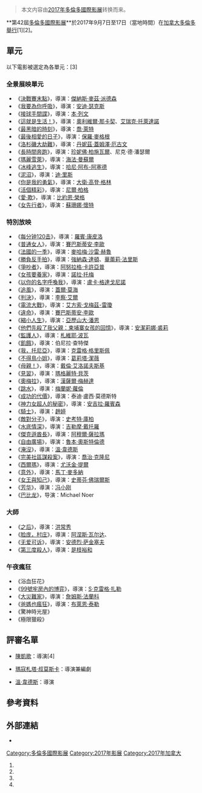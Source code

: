 > 本文内容由[2017年多倫多國際影展](https://zh.wikipedia.org/wiki/2017年多倫多國際影展)转换而来。


**第42屆[多倫多國際影展](https://zh.wikipedia.org/wiki/多倫多國際影展 "wikilink")**於2017年9月7日至17日（當地時間）在[加拿大](../Page/加拿大.md "wikilink")[多倫多舉行](https://zh.wikipedia.org/wiki/多倫多 "wikilink")\[1\]\[2\]。

## 單元

以下電影被選定為各單元：\[3\]

### 全景展映單元

  - 《[決戰賽末點](https://zh.wikipedia.org/wiki/決戰賽末點 "wikilink")》，導演：[傑納斯·麥茲·派德森](https://zh.wikipedia.org/wiki/傑納斯·麥茲·派德森 "wikilink")
  - 《[我要為你呼吸](../Page/我要為你呼吸.md "wikilink")》，導演：[安迪·瑟克斯](../Page/安迪·瑟克斯.md "wikilink")
  - 《[接球手間諜](https://zh.wikipedia.org/wiki/接球手間諜 "wikilink")》，導演：[本·列文](../Page/本·列文.md "wikilink")
  - 《[這就是生活！](https://zh.wikipedia.org/wiki/這就是生活！ "wikilink")》，導演：[奧利維爾·那卡契](https://zh.wikipedia.org/wiki/奧利維爾·那卡契與艾瑞克·托萊達諾 "wikilink")、[艾瑞克·托萊達諾](https://zh.wikipedia.org/wiki/奧利維爾·那卡契與艾瑞克·托萊達諾 "wikilink")
  - 《[最黑暗的時刻](../Page/最黑暗的時刻.md "wikilink")》，導演：[喬·萊特](../Page/喬·萊特.md "wikilink")
  - 《[最後相愛的日子](https://zh.wikipedia.org/wiki/最後相愛的日子 "wikilink")》，導演：[保羅·麥格根](../Page/保羅·麥格根.md "wikilink")
  - 《[洛杉磯大劫難](https://zh.wikipedia.org/wiki/洛杉磯大劫難 "wikilink")》，導演：[丹妮茲·蓋姆澤·厄古文](https://zh.wikipedia.org/wiki/丹妮茲·蓋姆澤·厄古文 "wikilink")
  - 《[長時間奔跑](https://zh.wikipedia.org/wiki/長時間奔跑 "wikilink")》，導演：[珍妮佛·柏施瓦爾](https://zh.wikipedia.org/wiki/珍妮佛·柏施瓦爾 "wikilink")、尼克·德·潘瑟爾
  - 《[瑪麗雪萊](https://zh.wikipedia.org/wiki/瑪麗雪萊_\(電影\) "wikilink")》，導演：[海法·曼蘇爾](../Page/海法·曼蘇爾.md "wikilink")
  - 《[冰峰逃生](../Page/冰峰逃生.md "wikilink")》，導演：[哈尼·阿布-阿塞德](https://zh.wikipedia.org/wiki/哈尼·阿布-阿塞德 "wikilink")
  - 《[泥沼](https://zh.wikipedia.org/wiki/泥沼_\(電影\) "wikilink")》，導演：[迪·里斯](../Page/迪·里斯.md "wikilink")
  - 《[你是我的勇氣](../Page/你是我的勇氣.md "wikilink")》，導演：[大衛·高登·格林](https://zh.wikipedia.org/wiki/大衛·高登·格林 "wikilink")
  - 《[活個精彩](../Page/活個精彩.md "wikilink")》，導演：[尼爾·柏格](../Page/尼爾·柏格.md "wikilink")
  - 《[愛·欺](https://zh.wikipedia.org/wiki/愛·欺 "wikilink")》，導演：[比約恩·榮格](https://zh.wikipedia.org/wiki/比約恩·榮格 "wikilink")
  - 《[女先行者](https://zh.wikipedia.org/wiki/女先行者 "wikilink")》，導演：[蘇珊娜·懷特](https://zh.wikipedia.org/wiki/蘇珊娜·懷特 "wikilink")

### 特別放映

  - 《[每分钟120击](../Page/每分钟120击.md "wikilink")》，導演：[羅賓·康皮洛](../Page/羅賓·康皮洛.md "wikilink")
  - 《[普通女人](https://zh.wikipedia.org/wiki/普通女人 "wikilink")》，導演：[賽巴斯蒂安·李歐](https://zh.wikipedia.org/wiki/賽巴斯蒂安·李歐 "wikilink")
  - 《[法國的一季](https://zh.wikipedia.org/wiki/法國的一季 "wikilink")》，導演：[麥哈梅·沙雷·赫魯](../Page/麥哈梅·沙雷·赫魯.md "wikilink")
  - 《[勝負反手拍](../Page/勝負反手拍.md "wikilink")》，導演：[強納森·達頓](https://zh.wikipedia.org/wiki/強納森·達頓與華蕾莉·法里斯 "wikilink")、[華蕾莉·法里斯](https://zh.wikipedia.org/wiki/強納森·達頓與華蕾莉·法里斯 "wikilink")
  - 《[爭吵者](https://zh.wikipedia.org/wiki/爭吵者 "wikilink")》，導演：[阿努拉格·卡許亞普](https://zh.wikipedia.org/wiki/阿努拉格·卡許亞普 "wikilink")
  - 《[女孩要養家](https://zh.wikipedia.org/wiki/女孩要養家 "wikilink")》，導演：[諾拉·托梅](https://zh.wikipedia.org/wiki/諾拉·托梅 "wikilink")
  - 《[以你的名字呼喚我](https://zh.wikipedia.org/wiki/以你的名字呼喚我 "wikilink")》，導演：[盧卡·格達戈尼諾](https://zh.wikipedia.org/wiki/盧卡·格達戈尼諾 "wikilink")
  - 《[追風](https://zh.wikipedia.org/wiki/追風_\(電影\) "wikilink")》，導演：[蓋爾·莫海](https://zh.wikipedia.org/wiki/蓋爾·莫海 "wikilink")
  - 《[判決](../Page/判決_\(電影\).md "wikilink")》，導演：[李察·艾爾](https://zh.wikipedia.org/wiki/李察·艾爾 "wikilink")
  - 《[電流大戰](../Page/電流大戰_\(電影\).md "wikilink")》，導演：[艾方索·戈梅茲-雷瓊](../Page/艾方索·戈梅茲-雷瓊.md "wikilink")
  - 《[違命](https://zh.wikipedia.org/wiki/違命_\(電影\) "wikilink")》，導演：[賽巴斯蒂安·李歐](https://zh.wikipedia.org/wiki/賽巴斯蒂安·李歐 "wikilink")
  - 《[縮小人生](../Page/縮小人生.md "wikilink")》，導演：[亞歷山大·潘恩](https://zh.wikipedia.org/wiki/亞歷山大·潘恩 "wikilink")
  - 《[他們先殺了我父親：柬埔寨女孩的回憶](../Page/他們先殺了我父親：柬埔寨女孩的回憶.md "wikilink")》，導演：[安潔莉娜·裘莉](https://zh.wikipedia.org/wiki/安潔莉娜·裘莉 "wikilink")
  - 《[監護人](https://zh.wikipedia.org/wiki/監護人_\(電影\) "wikilink")》，導演：[札維耶·波瓦](../Page/札維耶·波瓦.md "wikilink")
  - 《[飢餓](https://zh.wikipedia.org/wiki/飢餓_\(電影\) "wikilink")》，導演：伯尼拉·查特傑
  - 《[我，托尼亞](https://zh.wikipedia.org/wiki/我，托尼亞 "wikilink")》，導演：[克雷格·格里斯佩](../Page/克雷格·格里斯佩.md "wikilink")
  - 《[不得鳥小姐](https://zh.wikipedia.org/wiki/不得鳥小姐 "wikilink")》，導演：[葛莉塔·潔薇](https://zh.wikipedia.org/wiki/葛莉塔·潔薇 "wikilink")
  - 《[母親！](../Page/母親！.md "wikilink")》，導演：[戴倫·艾洛諾夫斯基](../Page/戴倫·艾洛諾夫斯基.md "wikilink")
  - 《[見習](https://zh.wikipedia.org/wiki/見習_\(電影\) "wikilink")》，導演：[瑪格麗特·貝茨](https://zh.wikipedia.org/wiki/瑪格麗特·貝茨 "wikilink")
  - 《[奧梅拉](https://zh.wikipedia.org/wiki/奧梅拉_\(電影\) "wikilink")》，導演：[漢薩爾·梅赫達](https://zh.wikipedia.org/wiki/漢薩爾·梅赫達 "wikilink")
  - 《[跳水](https://zh.wikipedia.org/wiki/跳水_\(電影\) "wikilink")》，導演：[梅蘭妮·蘿倫](../Page/梅蘭妮·蘿倫.md "wikilink")
  - 《[成功的代價](https://zh.wikipedia.org/wiki/成功的代價_\(電影\) "wikilink")》，導演：泰迪·盧西·莫德斯特
  - 《[神力女超人的秘密](https://zh.wikipedia.org/wiki/神力女超人的秘密 "wikilink")》，導演：[安吉拉·羅賓森](https://zh.wikipedia.org/wiki/安吉拉·羅賓森 "wikilink")
  - 《[騎士](https://zh.wikipedia.org/wiki/騎士_\(電影\) "wikilink")》，導演：[趙婷](../Page/趙婷_\(導演\).md "wikilink")
  - 《[敵對分子](../Page/敵對分子.md "wikilink")》，導演：[史考特·庫柏](../Page/史考特·庫柏.md "wikilink")
  - 《[水底情深](../Page/水底情深.md "wikilink")》，導演：[吉勒摩·戴托羅](../Page/吉勒摩·戴托羅.md "wikilink")
  - 《[傑克遜酋長](https://zh.wikipedia.org/wiki/傑克遜酋長 "wikilink")》，導演：[阿穆爾·薩拉瑪](https://zh.wikipedia.org/wiki/阿穆爾·薩拉瑪 "wikilink")
  - 《[自由廣場](https://zh.wikipedia.org/wiki/自由廣場_\(2017年電影\) "wikilink")》，導演：[魯本·奧斯特倫德](https://zh.wikipedia.org/wiki/魯本·奧斯特倫德 "wikilink")
  - 《[淹沒](https://zh.wikipedia.org/wiki/淹沒_\(電影\) "wikilink")》，導演：[溫·韋德斯](../Page/溫·韋德斯.md "wikilink")
  - 《[完美社區謀殺案](../Page/完美社區謀殺案.md "wikilink")》，導演：[喬治·克隆尼](https://zh.wikipedia.org/wiki/喬治·克隆尼 "wikilink")
  - 《[西爾瑪](https://zh.wikipedia.org/wiki/西爾瑪_\(電影\) "wikilink")》，導演：[尤沃金·提爾](../Page/尤沃金·提爾.md "wikilink")
  - 《[意外](https://zh.wikipedia.org/wiki/意外_\(2017年電影\) "wikilink")》，導演：[馬丁·麥多納](../Page/馬丁·麥多納.md "wikilink")
  - 《[女王與知己](https://zh.wikipedia.org/wiki/女王與知己 "wikilink")》，導演：[史蒂芬·佛瑞爾斯](https://zh.wikipedia.org/wiki/史蒂芬·佛瑞爾斯 "wikilink")
  - 《[芳华](../Page/芳华.md "wikilink")》，導演：[冯小刚](../Page/冯小刚.md "wikilink")
  - 《[巴比龙](../Page/巴比龙_\(2017年电影\).md "wikilink")》，导演：Michael Noer

### 大師

  - 《[之后](../Page/之后.md "wikilink")》，導演：[洪常秀](../Page/洪常秀.md "wikilink")
  - 《[脸庞，村庄](../Page/脸庞，村庄.md "wikilink")》，導演：[阿涅斯·瓦尔达](../Page/阿涅斯·瓦尔达.md "wikilink")、
  - 《[无爱可诉](../Page/无爱可诉.md "wikilink")》，導演：[安德烈·萨金塞夫](../Page/安德烈·萨金塞夫.md "wikilink")
  - 《[第三度殺人](../Page/第三度殺人.md "wikilink")》，導演：[是枝裕和](../Page/是枝裕和.md "wikilink")

### 午夜瘋狂

  - 《浴血狂花》
  - 《[99號牢房內的博弈](https://zh.wikipedia.org/wiki/99號牢房內的博弈 "wikilink")》，導演：[S·克雷格·扎勒](https://zh.wikipedia.org/wiki/S·克雷格·扎勒 "wikilink")
  - 《[大災難家](../Page/大災難家.md "wikilink")》，導演：[詹姆斯·法蘭科](../Page/詹姆斯·法蘭科.md "wikilink")
  - 《[爸媽也瘋狂](../Page/爸媽也瘋狂.md "wikilink")》，導演：[布萊恩·泰勒](../Page/布萊恩·泰勒_\(導演\).md "wikilink")
  - 《驚神時光屋》
  - 《極限獵殺》

## 評審名單

  - [陳凱歌](https://zh.wikipedia.org/wiki/陳凱歌 "wikilink")：導演\[4\]

  - [瑪寇札塔·叔莫斯卡](../Page/瑪寇札塔·叔莫斯卡.md "wikilink")：導演兼編劇

  - [溫·韋德斯](../Page/溫·韋德斯.md "wikilink")：導演

## 參考資料

## 外部連結

  -
[Category:多倫多國際影展](https://zh.wikipedia.org/wiki/Category:多倫多國際影展 "wikilink") [Category:2017年影展](https://zh.wikipedia.org/wiki/Category:2017年影展 "wikilink") [Category:2017年加拿大](https://zh.wikipedia.org/wiki/Category:2017年加拿大 "wikilink")

1.
2.
3.
4.